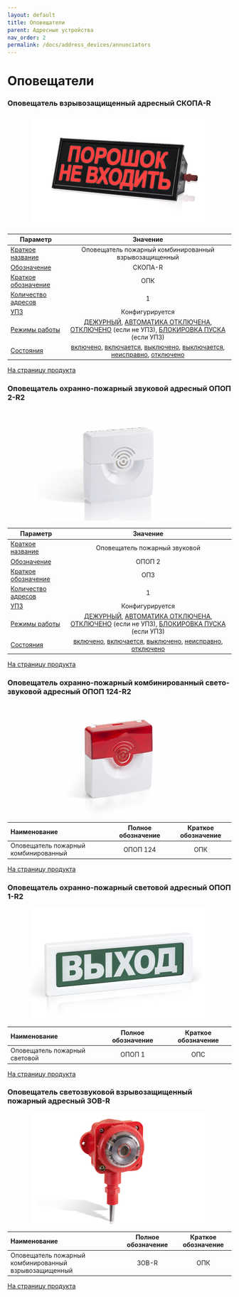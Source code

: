 ```yaml
---
layout: default
title: Оповещатели
parent: Адресные устройства
nav_order: 2
permalink: /docs/address_devices/annunciators
---
```


# Оповещатели
### Оповещатель взрывозащищенный адресный СКОПА-R

<p align="center">
<img src="../../assets/images/devices/skopa_r.png">
</p>

<table> 
  <thead> 
    <tr> 
      <th style="text-align: center">Параметр</th>
      <th style="text-align: center">Значение</th>
    </tr>
  </thead> 
  <tbody>
    <tr>
      <td style="text-align: left"><a href="/gk_manual/docs/docs/address_devices#краткое_название_устройства">Краткое название</a></td>
      <td style="text-align: center">Оповещатель пожарный комбинированный взрывозащищенный</td>
    </tr>
    <tr>
      <td style="text-align: left"><a href="/gk_manual/docs/address_devices#обозначение_устройства">Обозначение</a></td>
      <td style="text-align: center">СКОПА-R</td>
    </tr>
    <tr>
      <td style="text-align: left"><a href="/gk_manual/docs/address_devices#краткое_обозначение_устройства">Краткое обозначение</a></td>
      <td style="text-align: center">ОПК</td>
    </tr>
    <tr>
      <td style="text-align: left"><a href="/gk_manual/docs/address_devices#количество_адресов">Количество адресов</a></td>
      <td style="text-align: center">1</td>
    </tr>
    <tr>
      <td style="text-align: left"><a href="/gk_manual/docs/address_devices#устройство_противопожарной_защиты">УПЗ</a></td>
      <td style="text-align: center">Конфигурируется</td>
    </tr>
    <tr>
      <td style="text-align: left"><a href="/gk_manual/docs/address_devices#режимы-работы-ау">Режимы работы</a></td>
      <td style="text-align: center"><a href="/gk_manual/docs/address_devices#режим_работы_ау_дежурный">ДЕЖУРНЫЙ</a>, <a href="/gk_manual/docs/address_devices#режим_работы_ау_автоматика_отключена">АВТОМАТИКА ОТКЛЮЧЕНА</a>, <a href="/gk_manual/docs/address_devices#режим_работы_ау_отключено">ОТКЛЮЧЕНО</a> (если не УПЗ), <a href="/gk_manual/docs/address_devices#режим_работы_ау_блокировка_пуска">БЛОКИРОВКА ПУСКА</a> (если УПЗ)</td>
    </tr>
    <tr>
      <td style="text-align: left"><a href="/gk_manual/docs/address_devices#состояния-ау">Состояния</a></td>
      <td style="text-align: center"><a href="/gk_manual/docs/address_devices#состояние_ау_включено">включено</a>, <a href="/gk_manual/docs/address_devices#состояние_ау_включается">включается</a>, <a href="/gk_manual/docs/address_devices#состояние_ау_выключено">выключено</a>, <a href="/gk_manual/docs/address_devices#состояние_ау_выключается">выключается</a>, <a href="/gk_manual/docs/address_devices#состояние_ау_неисправно">неисправно</a>, <a href="/gk_manual/docs/address_devices#состояние_ау_отключено">отключено</a></td>
    </tr>    
  </tbody>
</table>

<a href="https://products.rubezh.ru/products/skopa_r2-3309/" target="_blank">На страницу продукта</a>

### Оповещатель охранно-пожарный звуковой адресный ОПОП 2-R2

<p align="center">
<img src="../../assets/images/devices/opop_2.png">
</p>

<table> 
  <thead> 
    <tr> 
      <th style="text-align: center">Параметр</th>
      <th style="text-align: center">Значение</th>
    </tr>
  </thead> 
  <tbody>
    <tr>
      <td style="text-align: left"><a href="/gk_manual/docs/docs/address_devices#краткое_название_устройства">Краткое название</a></td>
      <td style="text-align: center">Оповещатель пожарный звуковой</td>
    </tr>
    <tr>
      <td style="text-align: left"><a href="/gk_manual/docs/address_devices#обозначение_устройства">Обозначение</a></td>
      <td style="text-align: center">ОПОП 2</td>
    </tr>
    <tr>
      <td style="text-align: left"><a href="/gk_manual/docs/address_devices#краткое_обозначение_устройства">Краткое обозначение</a></td>
      <td style="text-align: center">ОПЗ</td>
    </tr>
    <tr>
      <td style="text-align: left"><a href="/gk_manual/docs/address_devices#количество_адресов">Количество адресов</a></td>
      <td style="text-align: center">1</td>
    </tr>
    <tr>
      <td style="text-align: left"><a href="/gk_manual/docs/address_devices#устройство_противопожарной_защиты">УПЗ</a></td>
      <td style="text-align: center">Конфигурируется</td>
    </tr>
    <tr>
      <td style="text-align: left"><a href="/gk_manual/docs/address_devices#режимы-работы-ау">Режимы работы</a></td>
      <td style="text-align: center"><a href="/gk_manual/docs/address_devices#режим_работы_ау_дежурный">ДЕЖУРНЫЙ</a>, <a href="/gk_manual/docs/address_devices#режим_работы_ау_автоматика_отключена">АВТОМАТИКА ОТКЛЮЧЕНА</a>, <a href="/gk_manual/docs/address_devices#режим_работы_ау_отключено">ОТКЛЮЧЕНО</a> (если не УПЗ), <a href="/gk_manual/docs/address_devices#режим_работы_ау_блокировка_пуска">БЛОКИРОВКА ПУСКА</a> (если УПЗ)</td>
    </tr>
    <tr>
      <td style="text-align: left"><a href="/gk_manual/docs/address_devices#состояния-ау">Состояния</a></td>
      <td style="text-align: center"><a href="/gk_manual/docs/address_devices#состояние_ау_включено">включено</a>, <a href="/gk_manual/docs/address_devices#состояние_ау_включается">включается</a>, <a href="/gk_manual/docs/address_devices#состояние_ау_выключено">выключено</a>, <a href="/gk_manual/docs/address_devices#состояние_ау_неисправно">неисправно</a>, <a href="/gk_manual/docs/address_devices#состояние_ау_отключено">отключено</a></td>
    </tr>    
  </tbody>
</table>

<a href="https://products.rubezh.ru/products/opop_2_r2-3380/" target="_blank">На страницу продукта</a>

### Оповещатель охранно-пожарный комбинированный свето-звуковой адресный ОПОП 124-R2

<p align="center">
<img src="../../assets/images/devices/opop_124.png">
</p>

|Наименование|Полное обозначение|Краткое обозначение|
|:---|:---:|:---:|
|Оповещатель пожарный комбинированный|ОПОП 124|ОПК|

<a href="https://products.rubezh.ru/products/opop_124_r2-3370/" target="_blank">На страницу продукта</a>

### Оповещатель охранно-пожарный световой адресный ОПОП 1-R2

<p align="center">
<img src="../../assets/images/devices/opop_1.png">
</p>

|Наименование|Полное обозначение|Краткое обозначение|
|:---|:---:|:---:|
|Оповещатель пожарный световой|ОПОП 1|ОПС|

<a href="https://products.rubezh.ru/products/opop_1_r2-3371/" target="_blank">На страницу продукта</a>

### Оповещатель светозвуковой взрывозащищенный пожарный адресный ЗОВ-R

<p align="center">
<img src="../../assets/images/devices/zov_r.png">
</p>

|Наименование|Полное обозначение|Краткое обозначение|
|:---|:---:|:---:|
|Оповещатель пожарный комбинированный взрывозащищенный|ЗОВ-R|ОПК|

<a href="https://products.rubezh.ru/products/zov_r2-3328/" target="_blank">На страницу продукта</a>
